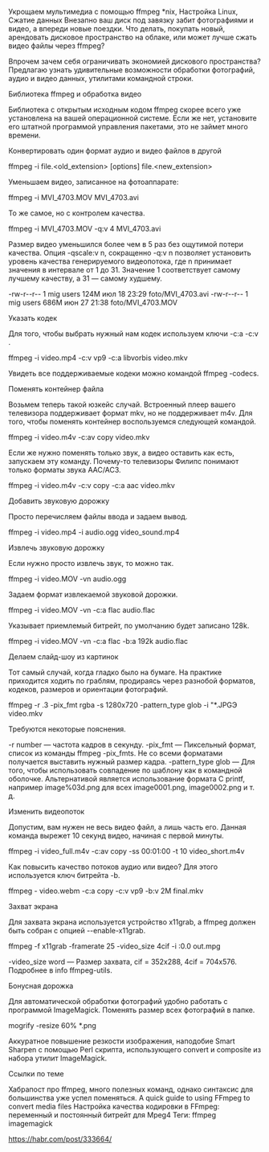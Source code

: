 Укрощаем мультимедиа с помощью ffmpeg
*nix,
Настройка Linux,
Сжатие данных
Внезапно ваш диск под завязку забит фотографиями и видео, а впереди новые поездки. Что делать, покупать новый, арендовать дисковое пространство на облаке, или может лучше сжать видео файлы через ffmpeg?





Впрочем зачем себя ограничивать экономией дискового пространства? Предлагаю узнать удивительные возможности обработки фотографий, аудио и видео данных, утилитами командной строки.


Библиотека ffmpeg и обработка видео

Библиотека с открытым исходным кодом ffmpeg скорее всего уже установлена на вашей операционной системе. Если же нет, установите его штатной программой управления пакетами, это не займет много времени.


Конвертировать один формат аудио и видео файлов в другой

ffmpeg -i file.<old_extension> [options] file.<new_extension>

Уменьшаем видео, записанное на фотоаппарате:


ffmpeg -i MVI_4703.MOV MVI_4703.avi

То же самое, но с контролем качества.


ffmpeg -i MVI_4703.MOV -q:v 4 MVI_4703.avi

Размер видео уменьшился более чем в 5 раз без ощутимой потери качества. Опция -qscale:v n, сокращенно -q:v n позволяет установить уровень качества генерируемого видеопотока, где n принимает значения в интервале от 1 до 31. Значение 1 соответствует самому лучшему качеству, а 31 — самому худшему.


-rw-r--r-- 1 mig users 124M июл 18 23:29 foto/MVI_4703.avi
-rw-r--r-- 1 mig users 686M июн 27 21:38 foto/MVI_4703.MOV

Указать кодек

Для того, чтобы выбрать нужный нам кодек используем ключи -c:a <codec> -c:v <codec>.


ffmpeg -i video.mp4 -c:v vp9 -c:a libvorbis video.mkv

Увидеть все поддерживаемые кодеки можно командой ffmpeg -codecs.


Поменять контейнер файла

Возьмем теперь такой юзкейс случай. Встроенный плеер вашего телевизора поддерживает формат mkv, но не поддерживает m4v. Для того, чтобы поменять контейнер воспользуемся следующей командой.


ffmpeg -i video.m4v -c:av copy video.mkv

Если же нужно поменять только звук, а видео оставить как есть, запускаем эту команду. Почему-то телевизоры Филипс понимают только форматы звука AAC/AC3.


ffmpeg -i video.m4v -c:v copy -c:a aac video.mkv

Добавить звуковую дорожку

Просто перечисляем файлы ввода и задаем вывод.


ffmpeg -i video.mp4 -i audio.ogg video_sound.mp4

Извлечь звуковую дорожку

Если нужно просто извлечь звук, то можно так.


ffmpeg -i video.MOV -vn audio.ogg

Задаем формат извлекаемой звуковой дорожки.


ffmpeg -i video.MOV -vn -c:a flac audio.flac

Указывает приемлемый битрейт, по умолчанию будет записано 128k.


ffmpeg -i video.MOV -vn -c:a flac -b:a 192k audio.flac

Делаем слайд-шоу из картинок

Тот самый случай, когда гладко было на бумаге. На практике приходится ходить по граблям, продираясь через разнобой форматов, кодеков, размеров и ориентации фотографий.


ffmpeg -r .3 -pix_fmt rgba -s 1280x720 -pattern_type glob -i "*.JPGЭ video.mkv

Требуются некоторые пояснения.


-r number — частота кадров в секунду.
-pix_fmt — Пиксельный формат, список из команды ffmpeg -pix_fmts. Не со всеми форматами получается выставить нужный размер кадра.
-pattern_type glob — Для того, чтобы использовать совпадение по шаблону как в командной оболочке. Альтернативой является использование формата C printf, например image%03d.png для всех image0001.png, image0002.png и т. д.

Изменить видеопоток

Допустим, вам нужен не весь видео файл, а лишь часть его. Данная команда вырежет 10 секунд видео, начиная с первой минуты.


ffmpeg -i video_full.m4v -c:av copy -ss 00:01:00 -t 10 video_short.m4v

Как повысить качество потоков аудио или видео? Для этого используется ключ битрейта -b.


ffmpeg - video.webm -c:a copy -c:v vp9 -b:v 2M final.mkv

Захват экрана

Для захвата экрана используется устройство x11grab, а ffmpeg должен быть собран с опцией --enable-x11grab.


ffmpeg -f x11grab -framerate 25 -video_size 4cif -i :0.0 out.mpg

-video_size word — Размер захвата, cif = 352x288, 4cif = 704x576. Подробнее в info ffmpeg-utils.

Бонусная дорожка

Для автоматической обработки фотографий удобно работать с программой ImageMagick. Поменять размер всех фотографий в папке.


mogrify -resize 60% *.png

Аккуратное повышение резкости изображения, наподобие Smart Sharpen с помощью Perl скрипта, использующего convert и composite из набора утилит ImageMagick.


Ссылки по теме

Хабрапост про ffmpeg, много полезных команд, однако синтаксис для большинства уже успел поменяться.
A quick guide to using FFmpeg to convert media files
Настройка качества кодировки в FFmpeg: переменный и постоянный битрейт для Mpeg4
Теги:
ffmpeg
imagemagick


https://habr.com/post/333664/
